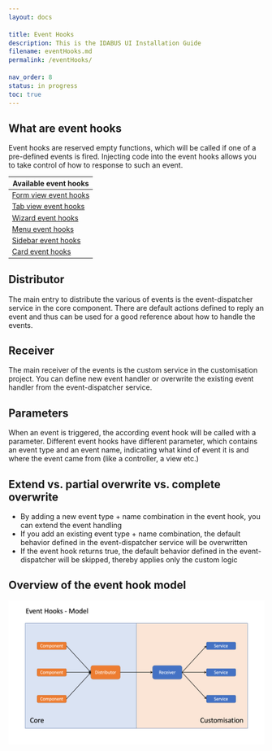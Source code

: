 ```yaml
---
layout: docs

title: Event Hooks
description: This is the IDABUS UI Installation Guide
filename: eventHooks.md
permalink: /eventHooks/

nav_order: 8
status: in progress
toc: true
---
```


## What are event hooks
Event hooks are reserved empty functions, which will be called if one of a pre-defined events is fired. Injecting code into the event hooks allows you to take control of how to response to such an event.

| Available event hooks |
|--|
| [Form view event hooks](/OCG-UI/Event-hooks/Form-view-event-hooks) |
| [Tab view event hooks](/OCG-UI/Event-hooks/Tab-view-event-hooks) |
| [Wizard event hooks](/OCG-UI/Event-hooks/Wizard-event-hooks) |
| [Menu event hooks](/OCG-UI/Event-hooks/Menu-event-hooks) |
| [Sidebar event hooks](/OCG-UI/Event-hooks/Sidebar-event-hooks) |
| [Card event hooks](/OCG-UI/Event-hooks/Card-event-hooks) |



## Distributor
The main entry to distribute the various of events is the event-dispatcher service in the core component. There are default actions defined to reply an event and thus can be used for a good reference about how to handle the events.

## Receiver
The main receiver of the events is the custom service in the customisation project. You can define new event handler or overwrite the existing event handler from the event-dispatcher service.

## Parameters
When an event is triggered, the according event hook will be called with a parameter. Different event hooks have different parameter, which contains an event type and an event name, indicating what kind of event it is and where the event came from (like a controller, a view etc.)

## Extend vs. partial overwrite vs. complete overwrite
- By adding a new event type + name combination in the event hook, you can extend the event handling
- If you add an existing event type + name combination, the default behavior defined in the event-dispatcher service will be overwritten
- If the event hook returns true, the default behavior defined in the event-dispatcher will be skipped, thereby applies only the custom logic

## Overview of the event hook model

![event_hooks_model.png](/img/event_hooks_model-482b6578-7931-4887-bb51-6ef350fb8752.png)